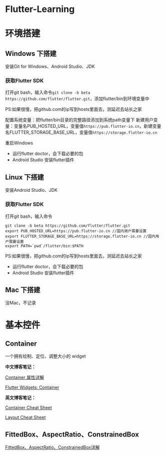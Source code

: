 # Flutter-Learning

# 环境搭建

## Windows 下搭建
安装Git for Windows、Android Studio、JDK

### 获取Flutter SDK
打开git bash，输入命令`git clone -b beta https://github.com/flutter/flutter.git`，添加flutter/bin到环境变量中

PS:如果很慢，把github.com的ip写到hosts里面去，测延迟去站长之家

配置系统变量：把flutter/bin目录的完整路径添加到系统path变量下
新建用户变量：变量名PUB_HOSTED_URL，变量值`https://pub.flutter-io.cn`，新建变量名FLUTTER_STORAGE_BASE_URL，变量值`https://storage.flutter-io.cn`

重启Windows

- 运行flutter doctor，会下载必要的包
- Android Studio 安装flutter插件

## Linux 下搭建
安装Android Studio、JDK

### 获取Flutter SDK
打开git bash，输入命令
```
git clone -b beta https://github.com/flutter/flutter.git
export PUB_HOSTED_URL=https://pub.flutter-io.cn //国内用户需要设置
export FLUTTER_STORAGE_BASE_URL=https://storage.flutter-io.cn //国内用户需要设置
export PATH=`pwd`/flutter/bin:$PATH
```
PS:如果很慢，把github.com的ip写到hosts里面去，测延迟去站长之家

- 运行flutter doctor，会下载必要的包
- Android Studio 安装flutter插件

## Mac 下搭建
没Mac，不记录

# 基本控件
## Container
一个拥有绘制、定位、调整大小的 widget

**中文博客笔记：**

[Container 属性详解](https://juejin.im/post/5b3c27a3e51d4519475ee8d8)

[Flutter Widgets: Container](https://juejin.im/entry/5b0425256fb9a07a99193162)

**英文博客笔记：**

[Container Cheat Sheet](https://medium.com/jlouage/container-de5b0d3ad184)

[Layout Cheat Sheet](https://proandroiddev.com/flutter-layout-cheat-sheet-5363348d037e)


##  FittedBox、AspectRatio、ConstrainedBox

[FittedBox、AspectRatio、ConstrainedBox详解](https://juejin.im/post/5b2d04eef265da59951fe796)
